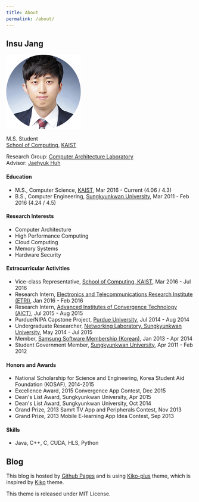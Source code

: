 ```yaml
---
title: About
permalink: /about/
---
```



## Insu Jang

![profile](/assets/images/profile.png)

M.S. Student  
[School of Computing](https://cs.kaist.ac.kr), [KAIST](http://www.kaist.edu/html/en/index.html)

Research Group: [Computer Architecture Laboratory](http://calab.kaist.ac.kr)  
Advisor: [Jaehyuk Huh](http://calab.kaist.ac.kr:8080/~jhuh)


#### Education
- M.S., Computer Science,  [KAIST](http://www.kaist.edu/html/en/index.html), Mar 2016 - Current (4.06 / 4.3)
- B.S., Computer Engineering, [Sungkyunkwan University](http://www.skku.edu/eng_home/index.jsp), Mar 2011 - Feb 2016 (4.24 / 4.5)

#### Research Interests
- Computer Architecture
- High Performance Computing
- Cloud Computing
- Memory Systems
- Hardware Security


#### Extracurricular Activities
- Vice-class Representative, [School of Computing, KAIST](https://cs.kaist.ac.kr), Mar 2016 - Jul 2016
- Research Intern, [Electronics and Telecommunications Research Institute (ETRI)](https://etri.re.kr/eng/main/main.etri), Jan 2016 - Feb 2016
- Research Intern, [Advanced Institutes of Convergence Technology (AICT)](http://aict.snu.ac.kr/eng/), Jul 2015 - Aug 2015
- Purdue/NIPA Capstone Project, [Purdue University](http://www.purdue.edu/), Jul 2014 - Aug 2014
- Undergraduate Researcher, [Networking Laboratory, Sungkyunkwan University](http://monet.skku.edu/), May 2014 - Jul 2015
- Member, [Samsung Software Membership (Korean)](http://secmem.org/), Jan 2013 - Apr 2014
- Student Government Member, [Sungkyunkwan University](http://www.skku.edu/eng_home/index.jsp), Apr 2011 - Feb 2012


#### Honors and Awards
- National Scholarship for Science and Engineering, Korea Student Aid Foundation (KOSAF), 2014-2015
- Excellence Award, 2015 Convergence App Contest, Dec 2015
- Dean's List Award, Sungkyunkwan University, Apr 2015
- Dean's List Award, Sungkyunkwan University, Oct 2014
- Grand Prize, 2013 Samrt TV App and Peripherals Contest, Nov 2013
- Grand Prize, 2013 Mobile E-learning App Idea Contest, Sep 2013

#### Skills
- Java, C++, C, CUDA, HLS, Python

## Blog
This blog is hosted by [Github Pages](https://pages.github.com/) and is using [Kiko-plus](https://aweekj.github.io/Kiko-plus) theme, which is inspired by [Kiko](http://github.com/gfjaru/Kiko) theme.

This theme is released under MIT License.
